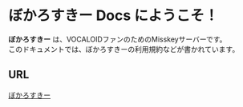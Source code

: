 # ぼかろすきー Docs にようこそ！

**ぼかろすきー** は、VOCALOIDファンのためのMisskeyサーバーです。  
このドキュメントでは、ぼかろすきーの利用規約などが書かれています。

## URL
[ぼかろすきー](https://vocaloid.app)